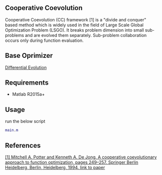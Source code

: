 ## Cooperative Coevolution
Cooperative Coevolution (CC) framework [1] is a "divide and conquer" based method which is widely used in the field of Large Scale Global Optimization Problem (LSGO). It breaks problem dimension into small sub-problems and are evolved them separately. Sub-problem collaboration occurs only during function evaluation.

## Base Oprimizer
[Differential Evolution](http://yarpiz.com/231/ypea107-differential-evolution)

## Requirements
* Matlab R2015a+

## Usage
run the below script

```matlab
main.m
```

## References
[[1]  Mitchell A. Potter and Kenneth A. De Jong. A cooperative coevolutionary approach to function optimization, pages 249–257. Springer Berlin Heidelberg, Berlin,  Heidelberg, 1994. link to paper](http://citeseerx.ist.psu.edu/viewdoc/download?doi=10.1.1.119.2706&rep=rep1&type=pdf)